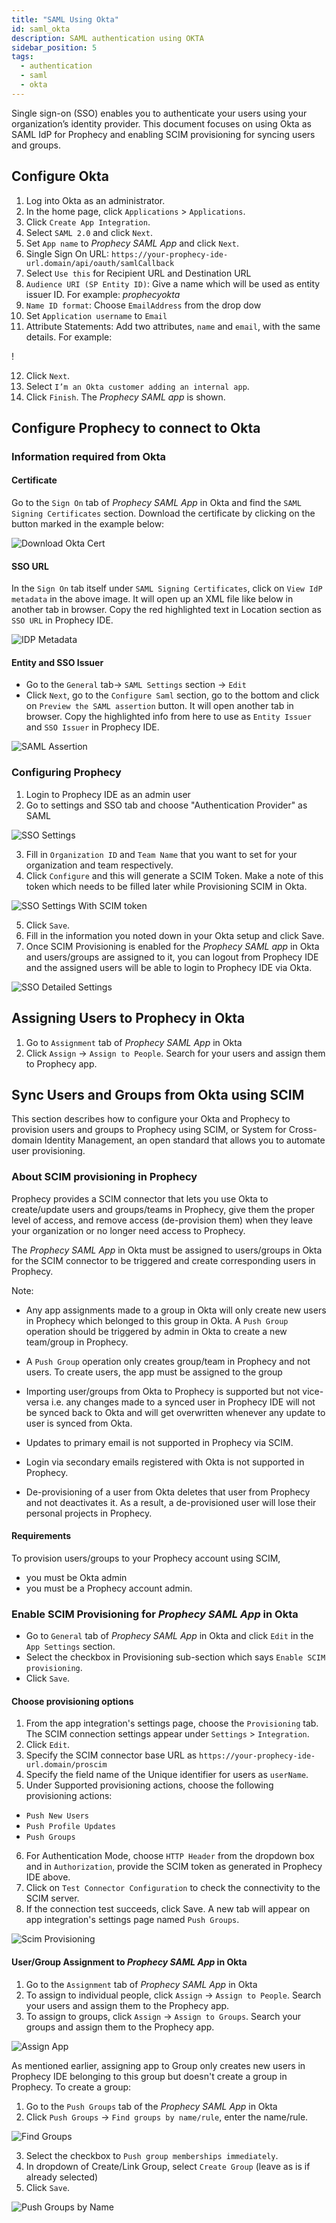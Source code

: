 ```yaml
---
title: "SAML Using Okta"
id: saml_okta
description: SAML authentication using OKTA
sidebar_position: 5
tags:
  - authentication
  - saml
  - okta
---
```


Single sign-on (SSO) enables you to authenticate your users using your organization’s identity provider.
This document focuses on using Okta as SAML IdP for Prophecy and enabling SCIM provisioning for syncing users and
groups.

## Configure Okta

1. Log into Okta as an administrator.
2. In the home page, click `Applications` > `Applications`.
3. Click `Create App Integration`.
4. Select `SAML 2.0` and click `Next`.
5. Set `App name` to _Prophecy SAML App_ and click `Next`.
6. Single Sign On URL: `https://your-prophecy-ide-url.domain/api/oauth/samlCallback`
7. Select `Use this` for Recipient URL and Destination URL
8. `Audience URI (SP Entity ID)`: Give a name which will be used as entity issuer ID. For example: _prophecyokta_
9. `Name ID format`: Choose `EmailAddress` from the drop dow
10. Set `Application username` to `Email`
11. Attribute Statements: Add two attributes, `name` and `email`, with the same details. For example:

!

12. Click `Next`.
13. Select `I’m an Okta customer adding an internal app`.
14. Click `Finish`. The _Prophecy SAML app_ is shown.

## Configure Prophecy to connect to Okta

### Information required from Okta

#### Certificate

Go to the `Sign On` tab of _Prophecy SAML App_ in Okta and find the `SAML Signing Certificates` section. Download the certificate by clicking on the button marked in the example below:

![Download Okta Cert](./img/okta_dl_cert.png)

#### SSO URL

In the `Sign On` tab itself under `SAML Signing Certificates`, click on `View IdP metadata` in the above image. It will open up an XML file like below in another tab in browser. Copy the red highlighted text in Location section as `SSO URL` in Prophecy IDE.

![IDP Metadata](./img/okta_idp_metadata_xml.png)

#### Entity and SSO Issuer

- Go to the `General` tab-> `SAML Settings` section -> `Edit`
- Click `Next`, go to the `Configure Saml` section, go to the bottom and click on `Preview the SAML assertion` button. It will open another tab in browser. Copy the highlighted info from here to use as `Entity Issuer` and `SSO Issuer` in Prophecy IDE.

![SAML Assertion](./img/okta_xml.png)

### Configuring Prophecy

1. Login to Prophecy IDE as an admin user
2. Go to settings and SSO tab and choose "Authentication Provider" as SAML

![SSO Settings](./img/sso_settings.png)

3. Fill in `Organization ID` and `Team Name` that you want to set for your organization and team respectively.
4. Click `Configure` and this will generate a SCIM Token. Make a note of this token which needs to be filled later while Provisioning SCIM in Okta.

![SSO Settings With SCIM token](./img/sso_settings_with_token.png)

5. Click `Save`.
6. Fill in the information you noted down in your Okta setup and click Save.
7. Once SCIM Provisioning is enabled for the _Prophecy SAML app_ in Okta and users/groups are assigned to it, you can logout from Prophecy IDE and the assigned users will be able to login to Prophecy IDE via Okta.

![SSO Detailed Settings](./img/sso_settings_detailed.png)

## Assigning Users to Prophecy in Okta

1. Go to `Assignment` tab of _Prophecy SAML App_ in Okta
2. Click `Assign` -> `Assign to People`. Search for your users and assign them to Prophecy app.

## Sync Users and Groups from Okta using SCIM

This section describes how to configure your Okta and Prophecy to provision users and groups to Prophecy using SCIM,
or System for Cross-domain Identity Management, an open standard that allows you to automate user provisioning.

### About SCIM provisioning in Prophecy

Prophecy provides a SCIM connector that lets you use Okta to create/update users and groups/teams in Prophecy, give them the proper level of access,
and remove access (de-provision them) when they leave your organization or no longer need access to Prophecy.

The _Prophecy SAML App_ in Okta must be assigned to users/groups in Okta for the SCIM connector to be triggered and
create corresponding users in Prophecy.

Note:

- Any app assignments made to a group in Okta will only create new users in Prophecy which belonged to this
  group in Okta. A `Push Group` operation should be triggered by admin in Okta to create a new team/group in Prophecy.

- A `Push Group` operation only creates group/team in Prophecy and not users. To create users, the app must be assigned
  to the group

- Importing user/groups from Okta to Prophecy is supported but not vice-versa i.e. any changes made to a synced user in
  Prophecy IDE will not be synced back to Okta and will get overwritten whenever any update to user is synced from Okta.

- Updates to primary email is not supported in Prophecy via SCIM.

- Login via secondary emails registered with Okta is not supported in Prophecy.

- De-provisioning of a user from Okta deletes that user from Prophecy and not deactivates it. As a result, a
  de-provisioned user will lose their personal projects in Prophecy.

#### Requirements

To provision users/groups to your Prophecy account using SCIM,

- you must be Okta admin
- you must be a Prophecy account admin.

### Enable SCIM Provisioning for _Prophecy SAML App_ in Okta

- Go to `General` tab of _Prophecy SAML App_ in Okta and click `Edit` in the `App Settings` section.
- Select the checkbox in Provisioning sub-section which says `Enable SCIM provisioning`.
- Click `Save`.

#### Choose provisioning options

1. From the app integration's settings page, choose the `Provisioning` tab. The SCIM connection settings appear under `Settings` > `Integration`.
2. Click `Edit`.
3. Specify the SCIM connector base URL as `https://your-prophecy-ide-url.domain/proscim`
4. Specify the field name of the Unique identifier for users as `userName`.
5. Under Supported provisioning actions, choose the following provisioning actions:

- `Push New Users`
- `Push Profile Updates`
- `Push Groups`

6. For Authentication Mode, choose `HTTP Header` from the dropdown box and in `Authorization`, provide the SCIM token as generated in Prophecy IDE above.
7. Click on `Test Connector Configuration` to check the connectivity to the SCIM server.
8. If the connection test succeeds, click Save. A new tab will appear on app integration's settings page named `Push Groups`.

![Scim Provisioning](./img/scim_provisioning.png)

#### User/Group Assignment to _Prophecy SAML App_ in Okta

1. Go to the `Assignment` tab of _Prophecy SAML App_ in Okta
2. To assign to individual people, click `Assign` -> `Assign to People`. Search your users and assign them to the Prophecy app.
3. To assign to groups, click `Assign` -> `Assign to Groups`. Search your groups and assign them to the Prophecy app.

![Assign App](./img/app_assign.png)

As mentioned earlier, assigning app to Group only creates new users in Prophecy IDE belonging to this group but doesn't create a group in Prophecy. To create a group:

1. Go to the `Push Groups` tab of the _Prophecy SAML App_ in Okta
2. Click `Push Groups` -> `Find groups by name/rule`, enter the name/rule.

![Find Groups](./img/push_groups_find.png)

3. Select the checkbox to `Push group memberships immediately`.
4. In dropdown of Create/Link Group, select `Create Group` (leave as is if already selected)
5. Click `Save`.

![Push Groups by Name](./img/push_groups_by_name.png)
